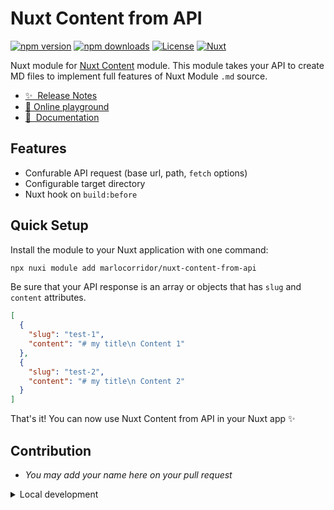 <!--
Get your module up and running quickly.

Find and replace all on all files (CMD+SHIFT+F):
- Name: Nuxt Content from API
- Package name: nuxt-content-from-api
- Description: My new Nuxt module
-->

# Nuxt Content from API

[![npm version][npm-version-src]][npm-version-href]
[![npm downloads][npm-downloads-src]][npm-downloads-href]
[![License][license-src]][license-href]
[![Nuxt][nuxt-src]][nuxt-href]

Nuxt module for [Nuxt Content](https://content.nuxt.com/) module.
This module takes your API to create MD files to implement full features of Nuxt Module `.md` source.

- [✨ &nbsp;Release Notes](https://github.com/marlocorridor/nuxt-content-from-api/blob/main/CHANGELOG.md)
- [🏀 Online playground](https://stackblitz.com/github/marlocorridor/nuxt-content-from-api?file=playground%2Fapp.vue)
- [📖 &nbsp;Documentation](https://github.com/marlocorridor/nuxt-content-from-api/blob/main/README.md)

## Features

<!-- Highlight some of the features your module provide here -->
- Confurable API request (base url, path, `fetch` options)
- Configurable target directory
- Nuxt hook on `build:before`

## Quick Setup

Install the module to your Nuxt application with one command:

```bash
npx nuxi module add marlocorridor/nuxt-content-from-api
```

Be sure that your API response is an array or objects that has `slug` and `content` attributes.
```json
[
  {
    "slug": "test-1",
    "content": "# my title\n Content 1"
  },
  {
    "slug": "test-2",
    "content": "# my title\n Content 2"
  }
]
```

That's it! You can now use Nuxt Content from API in your Nuxt app ✨


## Contribution

- *You may add your name here on your pull request*

<details>
  <summary>Local development</summary>
  
  ```bash
  # Install dependencies
  npm install
  
  # Generate type stubs
  npm run dev:prepare
  
  # Develop with the playground
  npm run dev
  
  # Build the playground
  npm run dev:build
  
  # Run ESLint
  npm run lint
  
  # Run Vitest
  npm run test
  npm run test:watch
  
  # Release new version
  npm run release
  ```

</details>


<!-- Badges -->
[npm-version-src]: https://img.shields.io/npm/v/nuxt-content-from-api/latest.svg?style=flat&colorA=020420&colorB=00DC82
[npm-version-href]: https://npmjs.com/package/nuxt-content-from-api

[npm-downloads-src]: https://img.shields.io/npm/dm/nuxt-content-from-api.svg?style=flat&colorA=020420&colorB=00DC82
[npm-downloads-href]: https://npm.chart.dev/nuxt-content-from-api

[license-src]: https://img.shields.io/npm/l/nuxt-content-from-api.svg?style=flat&colorA=020420&colorB=00DC82
[license-href]: https://npmjs.com/package/nuxt-content-from-api

[nuxt-src]: https://img.shields.io/badge/Nuxt-020420?logo=nuxt.js
[nuxt-href]: https://nuxt.com
